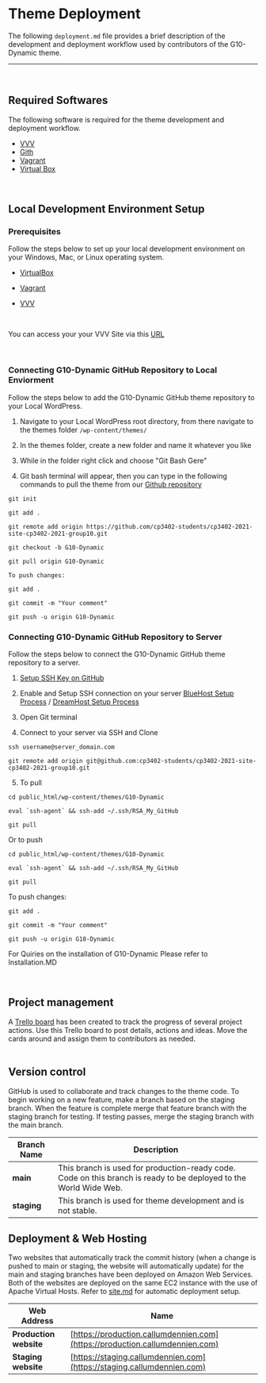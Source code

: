 # Theme Deployment
The following `deployment.md` file provides a brief description of the development and deployment workflow used by contributors of the G10-Dynamic theme.

___

<br>

## Required Softwares
The following software is required for the theme development and deployment workflow.
- [VVV](https://varyingvagrantvagrants.org/)
- [Gith](https://git-scm.com/)
- [Vagrant](https://www.vagrantup.com/)
- [Virtual Box](https://www.virtualbox.org/)

<br>

## Local Development Environment Setup
### Prerequisites
Follow the steps below to set up your local development environment on your Windows, Mac, or Linux operating system.
<br>

* [VirtualBox](https://www.virtualbox.org/)

* [Vagrant](https://www.vagrantup.com/docs/installation)

* [VVV](https://varyingvagrantvagrants.org/docs/en-US/installation/)

<br>

You can access your your VVV Site via this [URL](https://vvv.test.com)

<br>

### Connecting G10-Dynamic GitHub Repository to Local Enviorment
Follow the steps below to add the  G10-Dynamic GitHub theme repository to your Local WordPress.
<br>

1. Navigate to your Local WordPress root directory, from there navigate to the themes folder `/wp-content/themes/`

2. In the themes folder, create a new folder and name it whatever you like

3. While in the folder right click and choose "Git Bash Gere"

4. Git bash terminal will appear, then you can type in the following commands to pull the theme from our [Github repository](https://github.com/cp3402-students/cp3402-2021-site-cp3402-2021-group10)

```
git init

git add .

git remote add origin https://github.com/cp3402-students/cp3402-2021-site-cp3402-2021-group10.git

git checkout -b G10-Dynamic

git pull origin G10-Dynamic

To push changes:

git add .

git commit -m "Your comment"

git push -u origin G10-Dynamic
```

### Connecting G10-Dynamic GitHub Repository to Server
Follow the steps below to connect the G10-Dynamic GitHub theme repository to a server.
<br>

1. [Setup SSH Key on GitHub](https://docs.github.com/en/enterprise-server@3.0/authentication/connecting-to-github-with-ssh/adding-a-new-ssh-key-to-your-github-account)

2. Enable and Setup SSH connection on your server [BlueHost Setup Process](https://www.bluehost.com/help/article/ssh-access) / [DreamHost Setup Process](https://help.dreamhost.com/hc/en-us/articles/216041267-SSH-overview)

3. Open Git terminal

4. Connect to your server via SSH and Clone
```
ssh username@server_domain.com

git remote add origin git@github.com:cp3402-students/cp3402-2021-site-cp3402-2021-group10.git
```
5. To pull

```
cd public_html/wp-content/themes/G10-Dynamic

eval `ssh-agent` && ssh-add ~/.ssh/RSA_My_GitHub

git pull
```
Or to push

```
cd public_html/wp-content/themes/G10-Dynamic

eval `ssh-agent` && ssh-add ~/.ssh/RSA_My_GitHub

git pull
```

To push changes:

```
git add .

git commit -m "Your comment"

git push -u origin G10-Dynamic
```

For Quiries on the installation of G10-Dynamic Please refer to Installation.MD

<br>

## Project management
A [Trello board](https://trello.com/invite/b/sOGpE2zM/bf357bb64a6533dd8aebb13b321b3faf/content-managment-group-10) has been created to track the progress of several project actions. Use this Trello board to post details, actions and ideas. Move the cards around and assign them to contributors as needed.<br>
<br>

## Version control
GitHub is used to collaborate and track changes to the theme code. To begin working on a new feature, make a branch based on the staging branch. When the feature is complete merge that feature branch with the staging branch for testing. If testing passes, merge the staging branch with the main branch.<br>


Branch Name | Description
------------|------------
**main** | This branch is used for production-ready code. Code on this branch is ready to be deployed to the World Wide Web.<br>
**staging** | This branch is used for theme development and is not stable.<br>

## Deployment & Web Hosting
Two websites that automatically track the commit history (when a change is pushed to main or staging, the website will automatically update) for the main and staging branches have been deployed on Amazon Web Services. Both of the websites are deployed on the same EC2 instance with the use of Apache Virtual Hosts. Refer to [site.md](site.md) for automatic deployment setup.<br>


Web Address | Name
------------- | -------------
**Production website** | [https://production.callumdennien.com](https://production.callumdennien.com)
**Staging website** | [https://staging.callumdennien.com](https://staging.callumdennien.com)

